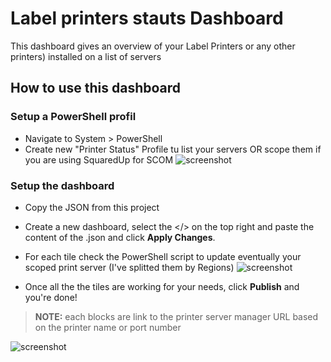 # Label printers stauts Dashboard
This dashboard gives an overview of your Label Printers or any other printers) installed on a list of servers


## How to use this dashboard
### Setup a PowerShell profil
- Navigate to System > PowerShell
- Create new "Printer Status" Profile tu list your servers OR scope them if you are using SquaredUp for SCOM
![screenshot](PrinterProfil.png)

### Setup the dashboard
- Copy the JSON from this project
- Create a new dashboard, select the </> on the top right and paste the content of the .json and click **Apply Changes**.
- For each tile check the PowerShell script to update eventually your scoped print server (I've splitted them by Regions)
![screenshot](PrinterByDCs.png)

- Once all the the tiles are working for your needs, click **Publish** and you're done!

> **NOTE:**  each blocks are link to the printer server manager URL based on the printer name or port number
  
![screenshot](PrinterLink.png)




